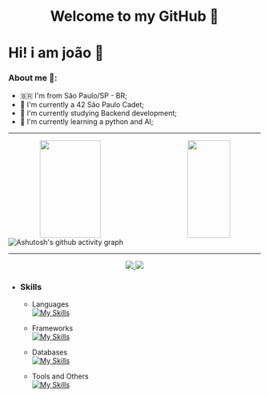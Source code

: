 <h1 align="center"> 
	Welcome to my GitHub 🚀

# Hi! i am joão 👋
### About me 👨:
- 🇧🇷  I'm from São Paulo/SP - BR;
- 👾 I'm currently a 42 São Paulo Cadet;
- 🔭 I'm currently studying Backend development;
- 🌱 I'm currently learning a python and AI;

<hr></hr>

<div align="center">
	<img align="left" width="49%" height="195px" src="https://github-readme-stats.vercel.app/api?username=JoaolSoares&show_icons=true&count_private=true&title_color=ff91a4&icon_color=ff91a4&text_color=c9d1d9&bg_color=0d1117&hide_border=true"/>
	<img align="right" width="41%" height="195px" src="https://github-readme-stats.vercel.app/api/top-langs/?username=JoaolSoares&layout=compact&title_color=ff91a4&text_color=ff91a4&bg_color=0d1117&hide_border=true"/>
</div>

![Ashutosh's github activity graph](https://github-readme-activity-graph.vercel.app/graph?username=joaolsoares&bg_color=0d1117&color=ff91a4&line=ff91a4&point=ffffff&area=true&hide_border=true&height=250&hide_title=true)

<hr></hr>

<div align="center">
	<a href = "joaolucassoaresk@outlook.com"><img src="https://img.shields.io/badge/Outlook-0078D4?style=for-the-badge&logo=microsoft-outlook&logoColor=white" target="_blank"</a>
	<a href="https://www.linkedin.com/in/jo%C3%A3o-lucas-soares-a24a2721a/" target="_blank"><img src="https://img.shields.io/badge/-LinkedIn-%230077B5?style=for-the-badge&logo=linkedin&logoColor=white" target="_blank"></a>
</div>

- ### Skills
	- Languages<br>
		[![My Skills](https://skillicons.dev/icons?i=py,js,c,java)](https://skillicons.dev)

	- Frameworks<br>
      	[![My Skills](https://skillicons.dev/icons?i=django)](https://skillicons.dev)

	- Databases<br>
	 	 [![My Skills](https://skillicons.dev/icons?i=postgresql,mysql)](https://skillicons.dev)

	- Tools and Others<br>
	  	[![My Skills](https://skillicons.dev/icons?i=aws,git,linux,bash,nodejs,ps)](https://skillicons.dev)

	
<!-- ![Snake animation](https://github.com/JoaolSoares/JoaolSoares/blob/output/github-contribution-grid-snake.svg) -->
